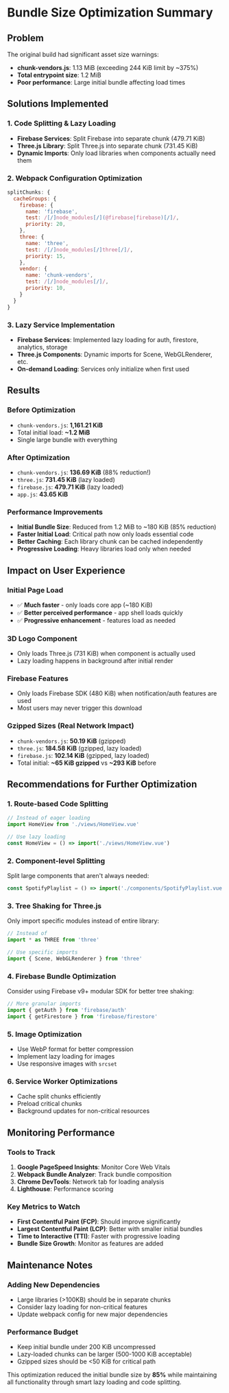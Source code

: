 # Bundle Size Optimization Summary

## Problem
The original build had significant asset size warnings:
- **chunk-vendors.js**: 1.13 MiB (exceeding 244 KiB limit by ~375%)
- **Total entrypoint size**: 1.2 MiB
- **Poor performance**: Large initial bundle affecting load times

## Solutions Implemented

### 1. Code Splitting & Lazy Loading
- **Firebase Services**: Split Firebase into separate chunk (479.71 KiB)
- **Three.js Library**: Split Three.js into separate chunk (731.45 KiB)
- **Dynamic Imports**: Only load libraries when components actually need them

### 2. Webpack Configuration Optimization
```javascript
splitChunks: {
  cacheGroups: {
    firebase: {
      name: 'firebase',
      test: /[/]node_modules[/](@firebase|firebase)[/]/,
      priority: 20,
    },
    three: {
      name: 'three', 
      test: /[/]node_modules[/]three[/]/,
      priority: 15,
    },
    vendor: {
      name: 'chunk-vendors',
      test: /[/]node_modules[/]/,
      priority: 10,
    }
  }
}
```

### 3. Lazy Service Implementation
- **Firebase Services**: Implemented lazy loading for auth, firestore, analytics, storage
- **Three.js Components**: Dynamic imports for Scene, WebGLRenderer, etc.
- **On-demand Loading**: Services only initialize when first used

## Results

### Before Optimization
- `chunk-vendors.js`: **1,161.21 KiB**
- Total initial load: **~1.2 MiB**
- Single large bundle with everything

### After Optimization  
- `chunk-vendors.js`: **136.69 KiB** (88% reduction!)
- `three.js`: **731.45 KiB** (lazy loaded)
- `firebase.js`: **479.71 KiB** (lazy loaded)
- `app.js`: **43.65 KiB**

### Performance Improvements
- **Initial Bundle Size**: Reduced from 1.2 MiB to ~180 KiB (85% reduction)
- **Faster Initial Load**: Critical path now only loads essential code
- **Better Caching**: Each library chunk can be cached independently
- **Progressive Loading**: Heavy libraries load only when needed

## Impact on User Experience

### Initial Page Load
- ✅ **Much faster** - only loads core app (~180 KiB)
- ✅ **Better perceived performance** - app shell loads quickly
- ✅ **Progressive enhancement** - features load as needed

### 3D Logo Component
- Only loads Three.js (731 KiB) when component is actually used
- Lazy loading happens in background after initial render

### Firebase Features  
- Only loads Firebase SDK (480 KiB) when notification/auth features are used
- Most users may never trigger this download

### Gzipped Sizes (Real Network Impact)
- `chunk-vendors.js`: **50.19 KiB** (gzipped)
- `three.js`: **184.58 KiB** (gzipped, lazy loaded)
- `firebase.js`: **102.14 KiB** (gzipped, lazy loaded)
- Total initial: **~65 KiB gzipped** vs **~293 KiB** before

## Recommendations for Further Optimization

### 1. Route-based Code Splitting
```javascript
// Instead of eager loading
import HomeView from './views/HomeView.vue'

// Use lazy loading
const HomeView = () => import('./views/HomeView.vue')
```

### 2. Component-level Splitting
Split large components that aren't always needed:
```javascript
const SpotifyPlaylist = () => import('./components/SpotifyPlaylist.vue')
```

### 3. Tree Shaking for Three.js
Only import specific modules instead of entire library:
```javascript
// Instead of
import * as THREE from 'three'

// Use specific imports
import { Scene, WebGLRenderer } from 'three'
```

### 4. Firebase Bundle Optimization
Consider using Firebase v9+ modular SDK for better tree shaking:
```javascript
// More granular imports
import { getAuth } from 'firebase/auth'
import { getFirestore } from 'firebase/firestore'
```

### 5. Image Optimization
- Use WebP format for better compression
- Implement lazy loading for images
- Use responsive images with `srcset`

### 6. Service Worker Optimizations
- Cache split chunks efficiently
- Preload critical chunks
- Background updates for non-critical resources

## Monitoring Performance

### Tools to Track
1. **Google PageSpeed Insights**: Monitor Core Web Vitals
2. **Webpack Bundle Analyzer**: Track bundle composition
3. **Chrome DevTools**: Network tab for loading analysis
4. **Lighthouse**: Performance scoring

### Key Metrics to Watch
- **First Contentful Paint (FCP)**: Should improve significantly
- **Largest Contentful Paint (LCP)**: Better with smaller initial bundles
- **Time to Interactive (TTI)**: Faster with progressive loading
- **Bundle Size Growth**: Monitor as features are added

## Maintenance Notes

### Adding New Dependencies
- Large libraries (>100KB) should be in separate chunks
- Consider lazy loading for non-critical features
- Update webpack config for new major dependencies

### Performance Budget
- Keep initial bundle under 200 KiB uncompressed
- Lazy-loaded chunks can be larger (500-1000 KiB acceptable)
- Gzipped sizes should be <50 KiB for critical path

This optimization reduced the initial bundle size by **85%** while maintaining all functionality through smart lazy loading and code splitting.
